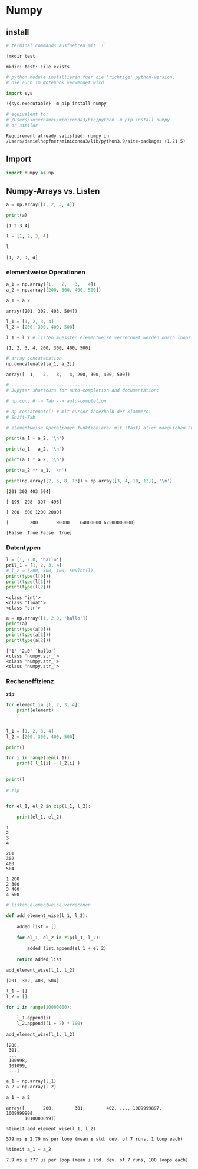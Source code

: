 # Numpy

## install


```python
# terminal commands ausfuehren mit `!`

!mkdir test
```

    mkdir: test: File exists



```python
# python module installieren fuer die 'richtige' python-version,
# die auch im Notebook verwendet wird

import sys

!{sys.executable} -m pip install numpy

# equivalent to:
# /Users/<username>/miniconda3/bin/python -m pip install numpy
# or similar
```

    Requirement already satisfied: numpy in /Users/danielhopfner/miniconda3/lib/python3.9/site-packages (1.21.5)


## Import


```python
import numpy as np
```

## Numpy-Arrays vs. Listen


```python
a = np.array([1, 2, 3, 4])
```


```python
print(a)
```

    [1 2 3 4]



```python
l = [1, 2, 3, 4]
```


```python
l
```




    [1, 2, 3, 4]



### elementweise Operationen


```python
a_1 = np.array([1,   2,   3,   4])
a_2 = np.array([200, 300, 400, 500])

a_1 + a_2
```




    array([201, 302, 403, 504])




```python
l_1 = [1, 2, 3, 4]
l_2 = [200, 300, 400, 500]

l_1 + l_2 # listen muessten elementweise verrechnet werden durch loops
```




    [1, 2, 3, 4, 200, 300, 400, 500]




```python
# array concatenation
np.concatenate([a_1, a_2])
```




    array([  1,   2,   3,   4, 200, 300, 400, 500])




```python
# --------------------------------------------------------
# Jupyter shortcuts for auto-completion and documentation:

# np.conc # -> Tab --> auto-completion

# np.concatenate() # mit cursor innerhalb der klammern:
# Shift-Tab 
```


```python
# elementweise Operationen funktionieren mit (fast) allen moeglichen Funktionen

print(a_1 + a_2, '\n')

print(a_1 - a_2, '\n')

print(a_1 * a_2, '\n')

print(a_2 ** a_1, '\n')

print(np.array([2, 5, 8, 13]) > np.array([3, 4, 10, 12]), '\n')
```

    [201 302 403 504] 
    
    [-199 -298 -397 -496] 
    
    [ 200  600 1200 2000] 
    
    [        200       90000    64000000 62500000000] 
    
    [False  True False  True] 
    


### Datentypen


```python
l = [1, 2.0, 'hallo']
pril_1 = [1, 2, 3, 4]
# l_2 = [200, 300, 400, 500]nt(l)
print(type(l[0]))
print(type(l[1]))
print(type(l[2]))
```

    <class 'int'>
    <class 'float'>
    <class 'str'>



```python
a = np.array([1, 2.0, 'hallo'])
print(a)
print(type(a[0]))
print(type(a[1]))
print(type(a[2]))
```

    ['1' '2.0' 'hallo']
    <class 'numpy.str_'>
    <class 'numpy.str_'>
    <class 'numpy.str_'>


### Recheneffizienz

**`zip`**:


```python
for element in [1, 2, 3, 4]:
    print(element)



l_1 = [1, 2, 3, 4]
l_2 = [200, 300, 400, 500]

print()

for i in range(len(l_1)):
    print( l_1[i] + l_2[i] )
    

print()
    
# zip


for el_1, el_2 in zip(l_1, l_2):
    
    print(el_1, el_2)

```

    1
    2
    3
    4
    
    201
    302
    403
    504
    
    1 200
    2 300
    3 400
    4 500



```python
# listen elementweise verrechnen

def add_element_wise(l_1, l_2):
    
    added_list = []
    
    for el_1, el_2 in zip(l_1, l_2):
        
        added_list.append(el_1 + el_2)
        
    return added_list

add_element_wise(l_1, l_2)
```




    [201, 302, 403, 504]




```python
l_1 = []
l_2 = []

for i in range(10000000):
    
    l_1.append(i)
    l_2.append((i + 2) * 100)
    
add_element_wise(l_1, l_2)
```




    [200,
     301,
     ...
     100998,
     101099,
     ...]




```python
a_1 = np.array(l_1)
a_2 = np.array(l_2)
```


```python
a_1 + a_2
```




    array([       200,        301,        402, ..., 1009999897, 1009999998,
           1010000099])




```python
%timeit add_element_wise(l_1, l_2)
```

    579 ms ± 2.79 ms per loop (mean ± std. dev. of 7 runs, 1 loop each)



```python
%timeit a_1 + a_2
```

    7.9 ms ± 377 µs per loop (mean ± std. dev. of 7 runs, 100 loops each)

